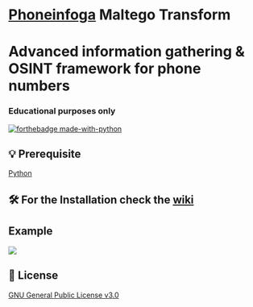 # [Phoneinfoga](https://github.com/sundowndev/PhoneInfoga) Maltego Transform
# Advanced information gathering & OSINT framework for phone numbers

### Educational purposes only

[![forthebadge made-with-python](http://ForTheBadge.com/images/badges/made-with-python.svg)](https://www.python.org/)

## 💡 Prerequisite
   [Python](https://www.python.org/downloads/release/python-370/)
## 🛠️ For the Installation check the [wiki](https://github.com/megadose/phoneinfoga-maltego/wiki/Installation)
## Example
![](demo.gif)
## 📝 License
[GNU General Public License v3.0](https://www.gnu.org/licenses/gpl-3.0.fr.html)
